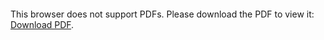 <object data="christ-in-song/CIS1908pdfs/863.pdf" type="application/pdf" width="100%" height="1024px">
    <embed src="christ-in-song/CIS1908pdfs/863.pdf">
        <p>This browser does not support PDFs. Please download the PDF to view it: <a href="christ-in-song/CIS1908pdfs/863.pdf">Download PDF</a>.</p>
    </embed>
</object>
